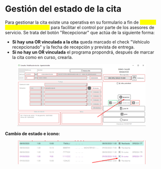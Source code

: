 # Gestión del estado de la cita

Para gestionar la cita existe una operativa en su formulario a fin de <mark style="color:yellow;">cambiar el estado a "En curso"</mark> para facilitar el control por parte de los asesores de servicio. Se trata del botón "Recepcionar" que actúa de la siguiente forma:

* **Si hay una OR vinculada a la cita** queda marcado el check "Vehículo recepcionado" y la fecha de recepción y prevista de entrega.
* **Si no hay un OR vinculada** el programa propondrá, después de marcar la cita como en curso, crearla.

<figure><img src="../../../../.gitbook/assets/imagen (11).png" alt=""><figcaption></figcaption></figure>

**Cambio de estado e icono:**

<figure><img src="../../../../.gitbook/assets/imagen (4) (2) (6).png" alt=""><figcaption></figcaption></figure>
